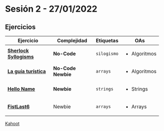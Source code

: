 # Sesión 2 - 27/01/2022

## Ejercicios

| Ejercicio                                                        | Complejidad                    | Etiquetas                    | OAs                                                                               |
| ---------------------------------------------------------------- | ------------------------------ | ---------------------------- | --------------------------------------------------------------------------------- |
| [**Sherlock Syllogisms**](./exercises/sherlock-syllogisms/README.md) | **No-Code** | `silogismo` | <ul><li>Algoritmos</li></ul> |
| [**La guía turística**](./exercises/the-tour-guide/README.md) | **No-Code** **Newbie** | `arrays` |<ul><li>Algoritmos</li></ul> |
| [**Hello Name**](./exercises/hello-name/README.md) | **Newbie** | `strings` | <ul><li>Strings</li></ul>  |
|[**FistLast6**](./exercises/fist-last-six/README.md)| Newbie | `arrays` | <ul><li>Arrays</li></ul>  |

[Kahoot](https://create.kahoot.it/share/kahoot-sesion-1/139fb3c5-70a2-4570-b539-a3714a54663a)
